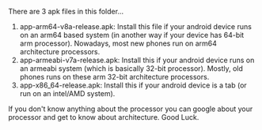 There are 3 apk files in this folder... 
1. app-arm64-v8a-release.apk: Install this file if your android device runs on an arm64 based system (in another way if your device has 64-bit arm processor). Nowadays, most new phones run on arm64 architecture processors. 
2. app-armeabi-v7a-release.apk: Install this if your android device runs on an armeabi system (which is basically 32-bit processor). Mostly, old phones runs on these arm 32-bit architecture processors.
3. app-x86_64-release.apk: Install this if your android device is a tab (or run on an intel/AMD system).

If you don't know anything about the processor you can google about your processor and get to know about architecture. Good Luck. 
